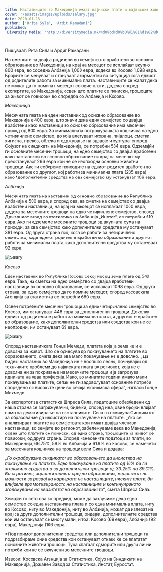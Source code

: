 ```yaml
---
title: Наставниците во Македонија имаат најниски плати и највисоки животни трошоци
cover: '/assets/images/uploads/salary.jpg'
date: 2020-01-26
author: ['Rrita Syla', 'Ardit Ramadani']
published:
 Diversity Media: 'http://diversitymedia.mk/%d0%bd%d0%b0%d1%81%d1%82%d0%b0%d0%b2%d0%bd%d0%b8%d1%86%d0%b8%d1%82%d0%b5-%d0%b2%d0%be-%d0%bc%d0%b0%d0%ba%d0%b5%d0%b4%d0%be%d0%bd%d0%b8%d1%98%d0%b0-%d0%b8%d0%bc%d0%b0%d0%b0%d1%82-%d0%bd%d0%b0%d1%98/'

---
```


Пишуваат: Рита Сила и Ардит Рамадани

На сметките на двајца родители во семејството врабoтени во основно образование во Македонија, на крај на месецот се исплаќаат вкупно 800 евра, во соседна Албанија 1,000 евра, додека во Косово 1,098 евра. Бројките се менуваат и стануваат алармантни во ситуација кога едниот од родителите работи за минимална плата. Наставниците се жалат дека не можат да го поминат месецот со овие плати, додека според експертите, во Македонија, освен што платите се пониски, трошоците за живот се повисоки во споредба со Албанија и Косово.

*Македонија*

Месечната плата на еден наставник од основно образование во Македонија е 400 евра, што значи дека едно семејство со двајца вработени како наставници во основно образование има месечен приход од 800 евра. За минималната потрошувачката кошничка на едно четиричлено семејство, во која влегуваат исхрана, пијалоци, сметки, хигиена, превоз, облека и одржување на здравје и култура, според Сојузот на синдикати на Македонија, се потребни 534 евра.
Одземајќи ги основните месечни трошоци, на едно семејство со двајца вработени како наставници во основно образование на крај на месецот му преостануваат 266 евра кои не се неопходни основни животни трошоци.
Ако ги собереме приходите на едниот родител вработен во образование со другиот, кој работи за минимална плата (235 евра), како *дополнителни средства на ова семејство му остануваат 106 евра.

*Албанија*

Месечната плата на наставник од основно образование во Република Албанија е 500 евра, и според ова, на сметка на семејство со двајца вработени наставници, на крај на месецот се исплаќаат 1000 евра, додека за месечните трошоци на едно четиричлено семејство, според Државниот завод за статистика на Албанија „Инстат“, се потребни 619 евра.
Ако ги одземеме месечните трошоци од вкупната сума на приходи, за ова семејство како дополнителни средства му остануваат 381 евра.
Од друга страна пак, кога се работи за четиричлено семејство, каде едниот родител е вработен во образование а другиот работи за минимална плата, како дополнителни средства му остануваат 92 евра.

![Salary](/assets/images/uploads/salary-mk.png)

*Косово*

Еден наставник во Република Косово секој месец зема плата од 549 евра. Така, на сметка на едно семејство со двајца вработени наставници во основно образование, се исплаќаат 1098 евра. Од друга страна, за едно семејство да го помине месецот, според косовската Агенција за статистика се потребни 650 евра.

Освен потребните месечни трошоци за едно четиричлено семејство во Косово, им остануваат 448 евра за дополнителни трошоци.
Доколку едниот од родителите работи за минимална плата, а другиот е вработен во образование, како дополнителни средства или средства кои не се неопходни, им остануваат 69 евра.

![Salary](/assets/images/uploads/salary-mk-2.png)

Според наставничката Гонџе Мемеди, платата која ја зема не и е доволна за живот. Што се однесува до покачувањето на платите во образованието, смета дека ова мало покачување не е доволно.
„Да бидеш наставник во Македонија не е воопшто лесно, почнувајќи од техничките проблеми до најниската плата во регионот, која не е доволна ни за покривање на месечните трошоци и ја загрозува иднината на оваа професија. Иако, во минатите години имало мали покачувања на платите, сепак не ги задоволуваат основните потреби споредено со високите цени во секоја економска сфера“, нагласи Гонџе Мехмеди.

За експертот за статистика Шпреса Сила, податоците обезбедени од наша страна се загрижувачки, бидејќи, според неа, овие бројки влијаат само на демотивирање на наставниците. Сила го повикува Синдикатот за образование да инсистира на покачување на платите.
„Ако се анализираат платите на семејствата кои имаат двајца членови наставници, во земјите во регионот, забележуваме дека во Македонија, освен што платите се пониски, од една страна, трошоците за живот се повисоки, од друга страна. Според изнесените податоци за плати, во Македоинија, 66.75%, 59% во Албанија и 61.9% во Косово, се наменети за месечната кошничка на трошоци,вели Сила и додава:

*„Го охрабруваме синдикатот во образованието да инсистира на покачување на платите. Едно покачување на платите од 10% би ги зголемило средствата за дополнителни трошоци од 33.25% на 39.31%. Во спротивно, задолжителното средно образование, недостигот на можности за развој на кариерата на наставниците, ниските плати, би влијаеле врз мотивираноста на наставниците и континуираното зголемување на квалитетот на образованието“*, смета Шпреса Сила.

Земајќи го сето ова во предвид, може да заклучиме дека едно семејство со една наставничка плата и со една минимална плата, ниту во Косово, ниту во Македонија, ниту во Албанија, можат да излезат на крај за други дополнителни трошоци, бидејќи, дополнителните средства кои им остануваат се многу мали, и тоа: Косово (69 евра), Албанија (92 евра), Македонија (106 евра).

*Под поимот дополнителни средства или дополнителни трошоци ги подразбираме оние средства кои остануваат откако ќе се плататат основните животни трошоци. Тука спаѓаат одморите или други лични потреби кои не се вклучени во месечните трошоци.

Извори: Косовска Агенција за Статистика, Сојуз на Синдикати на Македонија, Државен Завод за Статистика, Инстат, Еуростат.